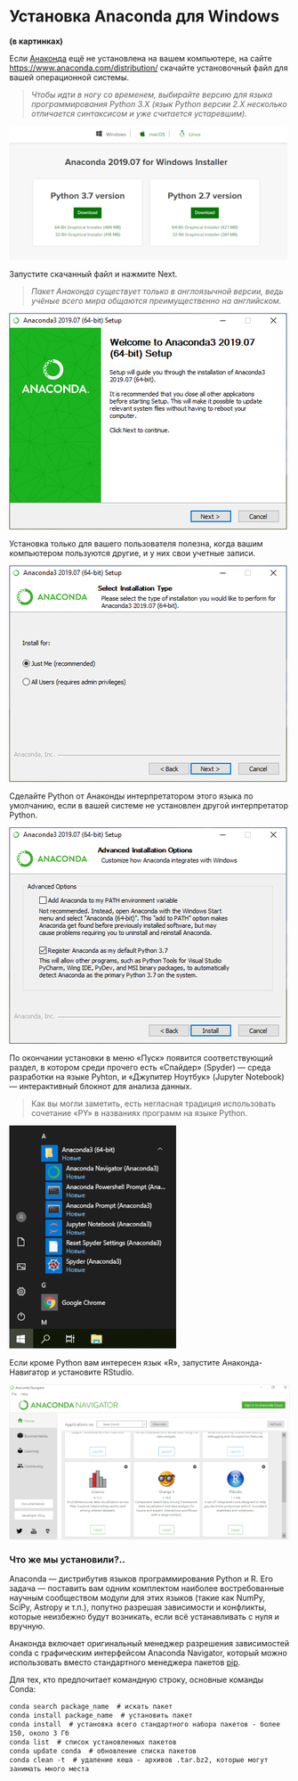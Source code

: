 # Установка Anaconda для Windows
**(в картинках)**

Если [Анаконда](https://www.anaconda.com/) ещё не установлена на вашем компьютере, 
на сайте https://www.anaconda.com/distribution/ скачайте установочный файл для вашей операционной системы. 

> _Чтобы идти в ногу со временем, выбирайте версию для языка программирования Python 3.X
> (язык Python версии 2.X несколько отличается синтаксисом и уже считается устаревшим)._

![win-step1](./pic/_win-1.png)

Запустите скачанный файл и нажмите Next. 
> _Пакет Анаконда существует только в англоязычной версии, ведь учёные всего мира общаются преимущественно на английском._

![win-step2](./pic/_win-2.png)

Установка только для вашего пользователя полезна, когда вашим компьютером пользуются другие, и у них свои учетные записи.

![win-step3](./pic/_win-3.png)

Сделайте Python от Анаконды интерпретатором этого языка по умолчанию, если в вашей системе не установлен другой интерпретатор Python.

![win-step4](./pic/_win-4.png)

По окончании установки в меню «Пуск» появится соответствующий раздел, в котором среди прочего есть «Спайдер» (Spyder) — среда разработки на языке Pyhton, и «Джупитер Ноутбук» (Jupyter Notebook) — интерактивный блокнот для анализа данных.
> Как вы могли заметить, есть негласная традиция использовать сочетание «PY» в названиях программ на языке Python. 

![win-step5](./pic/_win-5.png)

Если кроме Python вам интересен язык «R», запустите Анаконда-Навигатор и установите RStudio.

![win-step6](./pic/_win-6.png)

### Что же мы установили?..
Anaconda — дистрибутив языков программирования Python и R. Его задача — поставить вам одним комплектом наиболее востребованные научным сообществом модули для этих языков (такие как NumPy, SciPy, Astropy и т.п.), попутно разрешая зависимости и конфликты, которые неизбежно будут возникать, если всё устанавливать с нуля и вручную. 

Анаконда включает оригинальный менеджер разрешения зависимостей conda с графическим интерфейсом Anaconda Navigator, который можно использовать вместо стандартного менеджера пакетов [pip](https://en.wikipedia.org/wiki/Pip_(package_manager) ). 

Для тех, кто предпочитает командную строку, основные команды Conda:

    conda search package_name  # искать пакет
    conda install package_name  # установить пакет
    conda install  # установка всего стандартного набора пакетов - более 150, около 3 Гб
    conda list  # список установленных пакетов
    conda update conda  # обновление списка пакетов
    conda clean -t  # удаление кеша - архивов .tar.bz2, которые могут занимать много места
